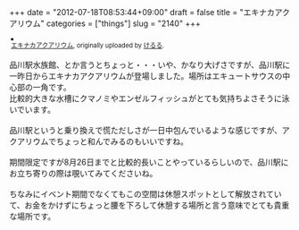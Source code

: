 +++
date = "2012-07-18T08:53:44+09:00"
draft = false
title = "エキナカアクアリウム"
categories = ["things"]
slug = "2140"
+++

<div style="text-align: left; padding: 3px;">
<a href="https://www.flickr.com/photos/keruru/7593805286/" title="photo sharing"><img src="https://farm9.staticflickr.com/8285/7593805286_813b9bb562.jpg" style="border: solid 2px #000000;" alt="" /></a>
<br />
<span style="font-size: 0.8em; margin-top: 0px;"><a href="https://www.flickr.com/photos/keruru/7593805286/">エキナカアクアリウム</a>, originally uploaded by <a href="https://www.flickr.com/photos/keruru/">けるる</a>.</span>
</div>
<p>
品川駅水族館、とか言うとちょっと・・・いや、かなり大げさですが、品川駅に一昨日からエキナカアクアリウムが登場しました。場所はエキュートサウスの中心部の一角です。<br />
比較的大きな水槽にクマノミやエンゼルフィッシュがとても気持ちよさそうに泳いでいます。<br />
<br />
品川駅というと乗り換えで慌ただしさが一日中包んでいるような感じですが、アクアリウムでちょっと和んでみるのもいいですね。<br />
<br />
期間限定ですが8月26日までと比較的長いことやっているらしいので、品川駅にお立ち寄りの際は覗いてみてくださいね。<br />
<br />
ちなみにイベント期間でなくてもこの空間は休憩スポットとして解放されていて、お金をかけずにちょっと腰を下ろして休憩する場所と言う意味でとても貴重な場所です。
</p>
